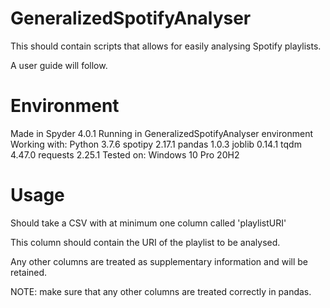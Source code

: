 # GeneralizedSpotifyAnalyser
 This should contain scripts that allows for easily analysing Spotify playlists.
 
 A user guide will follow.
 
# Environment
 Made in Spyder 4.0.1
 Running in GeneralizedSpotifyAnalyser environment
 Working with:
 Python 3.7.6
 spotipy 2.17.1
 pandas 1.0.3
 joblib 0.14.1
 tqdm 4.47.0
 requests 2.25.1
 Tested on:
 Windows 10 Pro 20H2
 
# Usage
 Should take a CSV with at minimum one column called 'playlistURI'
 
 This column should contain the URI of the playlist to be analysed.
 
 Any other columns are treated as supplementary information and will be retained.
 
 NOTE: make sure that any other columns are treated correctly in pandas.
 
